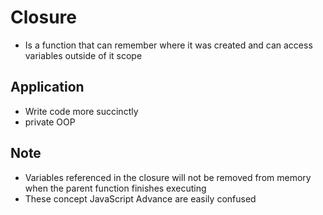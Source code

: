 # Closure
* Is a function that can remember where it was created and can access variables outside of it scope
## Application
* Write code more succinctly
* private OOP

## Note
* Variables referenced in the closure will not be removed from memory when the parent function finishes executing
* These concept JavaScript Advance are easily confused
